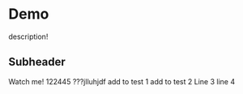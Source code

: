 # Demo
description!

## Subheader
Watch me!
122445
???jlluhjdf
add to test 1
add to test 2
Line 3
line 4

